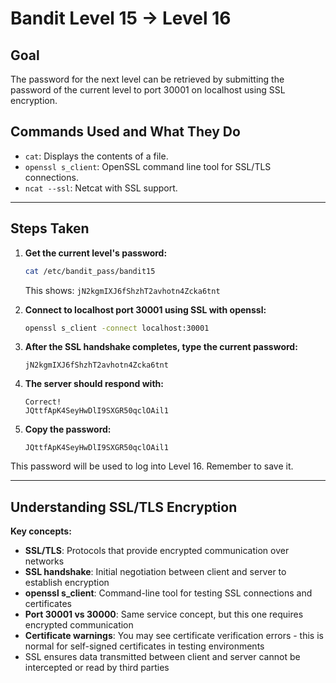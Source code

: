 # Bandit Level 15 → Level 16
## Goal
The password for the next level can be retrieved by submitting the password of the current level to port 30001 on localhost using SSL encryption.

## Commands Used and What They Do
- `cat`: Displays the contents of a file.
- `openssl s_client`: OpenSSL command line tool for SSL/TLS connections.
- `ncat --ssl`: Netcat with SSL support.
---
## Steps Taken
1. **Get the current level's password:**
   ```bash
   cat /etc/bandit_pass/bandit15
   ```
   This shows: `jN2kgmIXJ6fShzhT2avhotn4Zcka6tnt`

2. **Connect to localhost port 30001 using SSL with openssl:**
   ```bash
   openssl s_client -connect localhost:30001
   ```

3. **After the SSL handshake completes, type the current password:**
   ```
   jN2kgmIXJ6fShzhT2avhotn4Zcka6tnt
   ```

4. **The server should respond with:**
   ```
   Correct!
   JQttfApK4SeyHwDlI9SXGR50qclOAil1
   ```

5. **Copy the password:**
   ```
   JQttfApK4SeyHwDlI9SXGR50qclOAil1
   ```

This password will be used to log into Level 16. Remember to save it.

---
## Understanding SSL/TLS Encryption
**Key concepts:**
- **SSL/TLS**: Protocols that provide encrypted communication over networks
- **SSL handshake**: Initial negotiation between client and server to establish encryption
- **openssl s_client**: Command-line tool for testing SSL connections and certificates
- **Port 30001 vs 30000**: Same service concept, but this one requires encrypted communication
- **Certificate warnings**: You may see certificate verification errors - this is normal for self-signed certificates in testing environments
- SSL ensures data transmitted between client and server cannot be intercepted or read by third parties
